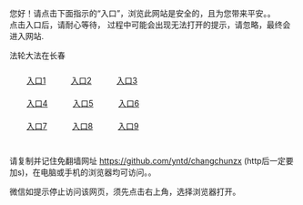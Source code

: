 您好！请点击下面指示的“入口”，浏览此网站是安全的，且为您带来平安。。 <br/>
点击入口后，请耐心等待， 过程中可能会出现无法打开的提示，请忽略，最终会进入网站. </br>

法轮大法在长春<br/>
<div style="padding:10px"><a style="margin:20px" target="_blank" href="https://d2gydv6ge6yrqr.cloudfront.net/2Qpsp?rkrrlf" id="ccLink1" rel="nofollow">入口1</a> <a target="_blank" style="margin:20px" href="https://d3n0dxqrhs0cs7.cloudfront.net/2Qpsp?jaxbzst" id="ccLink2" rel="nofollow">入口2</a> <a style="margin:20px" target="_blank" href="https://d2n8wpjvyky921.cloudfront.net/2Qpsp?jagjee" id="ccLink3" rel="nofollow">入口3</a></div>

<div style="padding:10px" ><a style="margin:20px" target="_blank" href="https://d2gydv6ge6yrqr.cloudfront.net/2Qpsp?rkrrlf" id="ccLink4" rel="nofollow">入口4</a> <a style="margin:20px" href="https://d3n0dxqrhs0cs7.cloudfront.net/2Qpsp?jaxbzst" target="_blank" id="ccLink5" rel="nofollow">入口5</a> <a style="margin:20px" href="https://d2n8wpjvyky921.cloudfront.net/2Qpsp?jagjee" target="_blank" id="ccLink6" rel="nofollow">入口6</a></div>

<div style="padding:10px"><a style="margin:20px" target="_blank" href="https://d2gydv6ge6yrqr.cloudfront.net/2Qpsp?rkrrlf" id="ccLink7" rel="nofollow">入口7</a> <a style="margin:20px" href="https://d3n0dxqrhs0cs7.cloudfront.net/2Qpsp?jaxbzst" target="_blank" id="ccLink8" rel="nofollow">入口8</a> <a style="margin:20px" target="_blank" href="https://d2n8wpjvyky921.cloudfront.net/2Qpsp?jagjee" id="ccLink9" rel="nofollow">入口9</a></div>

<br/>



请复制并记住免翻墙网址 https://github.com/yntd/changchunzx (http后一定要加s)，在电脑或手机的浏览器均可访问。。<br/>

微信如提示停止访问该网页，须先点击右上角，选择浏览器打开。
